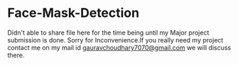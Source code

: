# Face-Mask-Detection
Didn't able to share file here for the time being until my Major project submission is done. Sorry for Inconvenience.If you really need my project contact me on my mail id gauravchoudhary7070@gmail.com we will discuss there.
